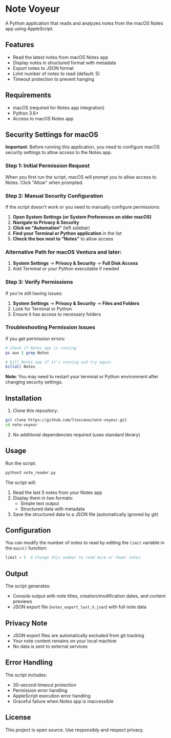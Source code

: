 # Note Voyeur

A Python application that reads and analyzes notes from the macOS Notes app using AppleScript.

## Features

- Read the latest notes from macOS Notes app
- Display notes in structured format with metadata
- Export notes to JSON format
- Limit number of notes to read (default: 5)
- Timeout protection to prevent hanging

## Requirements

- macOS (required for Notes app integration)
- Python 3.6+
- Access to macOS Notes app

## Security Settings for macOS

**Important**: Before running this application, you need to configure macOS security settings to allow access to the Notes app.

### Step 1: Initial Permission Request
When you first run the script, macOS will prompt you to allow access to Notes. Click "Allow" when prompted.

### Step 2: Manual Security Configuration
If the script doesn't work or you need to manually configure permissions:

1. **Open System Settings (or System Preferences on older macOS)**
2. **Navigate to Privacy & Security**
3. **Click on "Automation"** (left sidebar)
4. **Find your Terminal or Python application** in the list
5. **Check the box next to "Notes"** to allow access

### Alternative Path for macOS Ventura and later:
1. **System Settings** → **Privacy & Security** → **Full Disk Access**
2. Add Terminal or your Python executable if needed

### Step 3: Verify Permissions
If you're still having issues:

1. **System Settings** → **Privacy & Security** → **Files and Folders**
2. Look for Terminal or Python
3. Ensure it has access to necessary folders

### Troubleshooting Permission Issues

If you get permission errors:

```bash
# Check if Notes app is running
ps aux | grep Notes

# Kill Notes app if it's running and try again
killall Notes
```

**Note**: You may need to restart your terminal or Python environment after changing security settings.

## Installation

1. Clone this repository:
```bash
git clone https://github.com/ltoscano/note-voyeur.git
cd note-voyeur
```

2. No additional dependencies required (uses standard library)

## Usage

Run the script:

```bash
python3 note_reader.py
```

The script will:
1. Read the last 5 notes from your Notes app
2. Display them in two formats:
   - Simple text output
   - Structured data with metadata
3. Save the structured data to a JSON file (automatically ignored by git)

## Configuration

You can modify the number of notes to read by editing the `limit` variable in the `main()` function:

```python
limit = 5  # Change this number to read more or fewer notes
```

## Output

The script generates:
- Console output with note titles, creation/modification dates, and content previews
- JSON export file (`notes_export_last_X.json`) with full note data

## Privacy Note

- JSON export files are automatically excluded from git tracking
- Your note content remains on your local machine
- No data is sent to external services

## Error Handling

The script includes:
- 30-second timeout protection
- Permission error handling
- AppleScript execution error handling
- Graceful failure when Notes app is inaccessible

## License

This project is open source. Use responsibly and respect privacy.
